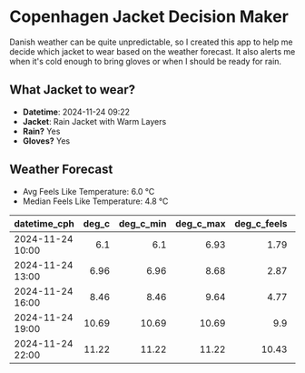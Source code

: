
# Copenhagen Jacket Decision Maker

Danish weather can be quite unpredictable, so I created this app to help me decide which jacket to wear based on the weather forecast. 
It also alerts me when it's cold enough to bring gloves or when I should be ready for rain.

## What Jacket to wear?

- **Datetime**: 2024-11-24 09:22
- **Jacket**: Rain Jacket with Warm Layers
- **Rain?** Yes
- **Gloves?** Yes

## Weather Forecast
- Avg Feels Like Temperature: 6.0 °C
- Median Feels Like Temperature: 4.8 °C

| datetime_cph     |   deg_c |   deg_c_min |   deg_c_max |   deg_c_feels | weather   | wind   | rain   |
|:-----------------|--------:|------------:|------------:|--------------:|:----------|:-------|:-------|
| 2024-11-24 10:00 |    6.1  |        6.1  |        6.93 |          1.79 | Rain      | High   | Medium |
| 2024-11-24 13:00 |    6.96 |        6.96 |        8.68 |          2.87 | Rain      | High   | Medium |
| 2024-11-24 16:00 |    8.46 |        8.46 |        9.64 |          4.77 | Clouds    | High   | None   |
| 2024-11-24 19:00 |   10.69 |       10.69 |       10.69 |          9.9  | Clouds    | High   | None   |
| 2024-11-24 22:00 |   11.22 |       11.22 |       11.22 |         10.43 | Clouds    | High   | None   |
        